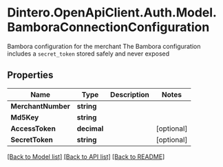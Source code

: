 # Dintero.OpenApiClient.Auth.Model.BamboraConnectionConfiguration
Bambora configuration for the merchant  The Bambora configuration includes a `secret_token` stored safely and never exposed 

## Properties

Name | Type | Description | Notes
------------ | ------------- | ------------- | -------------
**MerchantNumber** | **string** |  | 
**Md5Key** | **string** |  | 
**AccessToken** | **decimal** |  | [optional] 
**SecretToken** | **string** |  | [optional] 

[[Back to Model list]](../README.md#documentation-for-models) [[Back to API list]](../README.md#documentation-for-api-endpoints) [[Back to README]](../README.md)

